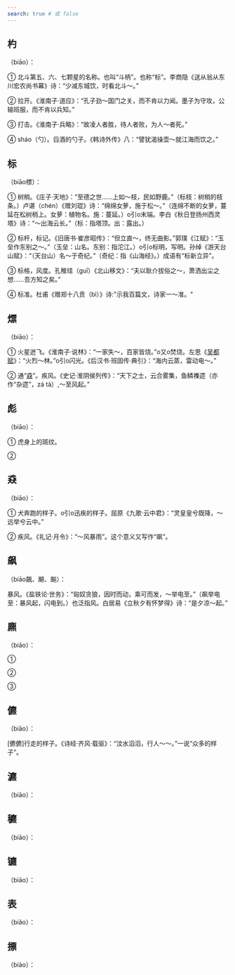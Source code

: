 ```yaml
---
search: true # 或 false
---
```


## 杓

（biāo）：

➀ 北斗第五、六、七颗星的名称。也叫“斗柄”。也称“标”。李商隐《送从翁从东川宏农尚书幕》诗：“少减东城饮，时看北斗～。”

➁ 拉开。《淮南子·道应》：“孔子劲～国门之关，而不肯以力闻。墨子为守攻，公输班服，而不肯以兵知。”

➂ 打击。《淮南子·兵略》：“故凌人者胜，待人者败，为人～者死。”

➃ sháo（勺）。舀酒的勺子。《韩诗外传》八：“譬犹渴操壶～就江海而饮之。”

## 标

（biāo標）：

➀ 树梢。《庄子·天地》：“至德之世……上如～枝，民如野鹿。”（标枝：树梢的枝条。）卢谌（chén）《赠刘琨》诗：“绵绵女萝，施于松～。”（连绵不断的女萝，蔓延在松树梢上。女萝：植物名。施：蔓延。）o引o末端。李白《秋日登扬州西灵塔》诗：“～出海云长。”（标：指塔顶。出：露出。）

➁ 标杆，标记。《旧唐书·崔彦昭传》：“但立直～，终无曲影。”郭璞《江赋》：“玉垒作东别之～。”（玉垒：山名。东别：指沱江。）o引o标明，写明。孙绰《游天台山赋》：“（天台山）名～于奇纪。”（奇纪：指《山海经》。）成语有“标新立异”。

➂ 标格，风度。孔稚珪（guī）《北山移文》：“夫以耿介拔俗之～，萧洒出尘之想……吾方知之矣。”

➃ 标准。杜甫《赠郑十八贲（bì）》诗:"示我百篇文，诗家一～准。"

## 熛

（biāo）：

➀ 火星迸飞。《淮南子·说林》：“一家失～，百家皆烧。”o又o焚烧。左思《[吴都赋](../../example/左思/吴都赋)》：“火烈～林。”o引o闪光。《后汉书·班固传·典引》：“海内云蒸，雷动电～。”

➁ 通“[猋](#猋)”。疾风。《史记·淮阴侯列传》：“天下之士，云合雾集，鱼鳞襍遝（亦作“杂遝”，zá tà）,～至风起。”

## 彪

（biāo）：

➀ 虎身上的斑纹。

➁

## 猋

（biāo）：

➀ 犬奔跑的样子。o引o迅疾的样子。屈原《九歌·云中君》：“灵皇皇兮既降，～远举兮云中。”

➁ 疾风。《礼记·月令》：“～风暴雨”。这个意义又写作“飙”。

## 飙

（biāo飆、飇、飈）：

暴风。《盐铁论·世务》：“匈奴贪狼，因时而动，乘可而发，～举电至。”（飙举电至：暴风起，闪电到。）也泛指风。白居易《立秋夕有怀梦得》诗：“是夕凉～起。”

## 麃

（biāo）：

➀

➁

➂

## 儦

（biāo）：

[儦儦]行走的样子。《诗经·齐风·载驱》：“汶水滔滔，行人～～。”一说“众多的样子”。

## 瀌

（biāo）：

## 穮

（biāo）：

## 镳

（biāo）：

## 表

（biǎo）：

## 摽

（biào）：